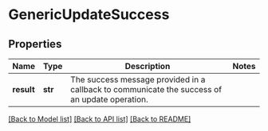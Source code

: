# GenericUpdateSuccess

## Properties
Name | Type | Description | Notes
------------ | ------------- | ------------- | -------------
**result** | **str** | The success message provided in a callback to communicate the success of an update operation. | 

[[Back to Model list]](../README.md#documentation-for-models) [[Back to API list]](../README.md#documentation-for-api-endpoints) [[Back to README]](../README.md)

